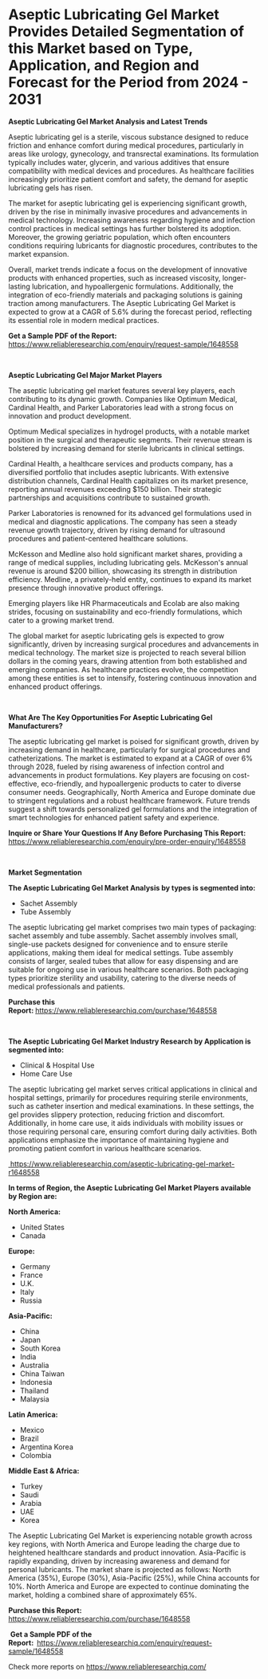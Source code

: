 <p><h1>Aseptic Lubricating Gel Market Provides Detailed Segmentation of this Market based on Type, Application, and Region and Forecast for the Period from 2024 - 2031</h1></p><p><strong>Aseptic Lubricating Gel Market Analysis and Latest Trends</strong></p>
<p><p>Aseptic lubricating gel is a sterile, viscous substance designed to reduce friction and enhance comfort during medical procedures, particularly in areas like urology, gynecology, and transrectal examinations. Its formulation typically includes water, glycerin, and various additives that ensure compatibility with medical devices and procedures. As healthcare facilities increasingly prioritize patient comfort and safety, the demand for aseptic lubricating gels has risen.</p><p>The market for aseptic lubricating gel is experiencing significant growth, driven by the rise in minimally invasive procedures and advancements in medical technology. Increasing awareness regarding hygiene and infection control practices in medical settings has further bolstered its adoption. Moreover, the growing geriatric population, which often encounters conditions requiring lubricants for diagnostic procedures, contributes to the market expansion.</p><p>Overall, market trends indicate a focus on the development of innovative products with enhanced properties, such as increased viscosity, longer-lasting lubrication, and hypoallergenic formulations. Additionally, the integration of eco-friendly materials and packaging solutions is gaining traction among manufacturers. The Aseptic Lubricating Gel Market is expected to grow at a CAGR of 5.6% during the forecast period, reflecting its essential role in modern medical practices.</p></p>
<p><strong>Get a Sample PDF of the Report:&nbsp;</strong> <a href="https://www.reliableresearchiq.com/enquiry/request-sample/1648558?utm_campaign=1876&utm_medium=2&utm_source=Github&utm_content=ia&utm_term=29122024&utm_id=aseptic-lubricating-gel">https://www.reliableresearchiq.com/enquiry/request-sample/1648558</a></p>
<p>&nbsp;</p>
<p><strong>Aseptic Lubricating Gel Major Market Players</strong></p>
<p><p>The aseptic lubricating gel market features several key players, each contributing to its dynamic growth. Companies like Optimum Medical, Cardinal Health, and Parker Laboratories lead with a strong focus on innovation and product development. </p><p>Optimum Medical specializes in hydrogel products, with a notable market position in the surgical and therapeutic segments. Their revenue stream is bolstered by increasing demand for sterile lubricants in clinical settings. </p><p>Cardinal Health, a healthcare services and products company, has a diversified portfolio that includes aseptic lubricants. With extensive distribution channels, Cardinal Health capitalizes on its market presence, reporting annual revenues exceeding $150 billion. Their strategic partnerships and acquisitions contribute to sustained growth.</p><p>Parker Laboratories is renowned for its advanced gel formulations used in medical and diagnostic applications. The company has seen a steady revenue growth trajectory, driven by rising demand for ultrasound procedures and patient-centered healthcare solutions.</p><p>McKesson and Medline also hold significant market shares, providing a range of medical supplies, including lubricating gels. McKesson's annual revenue is around $200 billion, showcasing its strength in distribution efficiency. Medline, a privately-held entity, continues to expand its market presence through innovative product offerings.</p><p>Emerging players like HR Pharmaceuticals and Ecolab are also making strides, focusing on sustainability and eco-friendly formulations, which cater to a growing market trend.</p><p>The global market for aseptic lubricating gels is expected to grow significantly, driven by increasing surgical procedures and advancements in medical technology. The market size is projected to reach several billion dollars in the coming years, drawing attention from both established and emerging companies. As healthcare practices evolve, the competition among these entities is set to intensify, fostering continuous innovation and enhanced product offerings.</p></p>
<p>&nbsp;</p>
<p><strong>What Are The Key Opportunities For Aseptic Lubricating Gel Manufacturers?</strong></p>
<p><p>The aseptic lubricating gel market is poised for significant growth, driven by increasing demand in healthcare, particularly for surgical procedures and catheterizations. The market is estimated to expand at a CAGR of over 6% through 2028, fueled by rising awareness of infection control and advancements in product formulations. Key players are focusing on cost-effective, eco-friendly, and hypoallergenic products to cater to diverse consumer needs. Geographically, North America and Europe dominate due to stringent regulations and a robust healthcare framework. Future trends suggest a shift towards personalized gel formulations and the integration of smart technologies for enhanced patient safety and experience.</p></p>
<p><strong>Inquire or Share Your Questions If Any Before Purchasing This Report:</strong> <a href="https://www.reliableresearchiq.com/enquiry/pre-order-enquiry/1648558?utm_campaign=1876&utm_medium=2&utm_source=Github&utm_content=ia&utm_term=29122024&utm_id=aseptic-lubricating-gel">https://www.reliableresearchiq.com/enquiry/pre-order-enquiry/1648558</a></p>
<p>&nbsp;</p>
<p><strong>Market Segmentation</strong></p>
<p><strong>The Aseptic Lubricating Gel Market Analysis by types is segmented into:</strong></p>
<p><ul><li>Sachet Assembly</li><li>Tube Assembly</li></ul></p>
<p><p>The aseptic lubricating gel market comprises two main types of packaging: sachet assembly and tube assembly. Sachet assembly involves small, single-use packets designed for convenience and to ensure sterile applications, making them ideal for medical settings. Tube assembly consists of larger, sealed tubes that allow for easy dispensing and are suitable for ongoing use in various healthcare scenarios. Both packaging types prioritize sterility and usability, catering to the diverse needs of medical professionals and patients.</p></p>
<p><strong>Purchase this Report:&nbsp;</strong><a href="https://www.reliableresearchiq.com/purchase/1648558?utm_campaign=1876&utm_medium=2&utm_source=Github&utm_content=ia&utm_term=29122024&utm_id=aseptic-lubricating-gel">https://www.reliableresearchiq.com/purchase/1648558</a></p>
<p>&nbsp;</p>
<p><strong>The Aseptic Lubricating Gel Market Industry Research by Application is segmented into:</strong></p>
<p><ul><li>Clinical & Hospital Use</li><li>Home Care Use</li></ul></p>
<p><p>The aseptic lubricating gel market serves critical applications in clinical and hospital settings, primarily for procedures requiring sterile environments, such as catheter insertion and medical examinations. In these settings, the gel provides slippery protection, reducing friction and discomfort. Additionally, in home care use, it aids individuals with mobility issues or those requiring personal care, ensuring comfort during daily activities. Both applications emphasize the importance of maintaining hygiene and promoting patient comfort in various healthcare scenarios.</p></p>
<p><a href="https://www.reliableresearchiq.com/aseptic-lubricating-gel-market-r1648558?utm_campaign=1876&utm_medium=2&utm_source=Github&utm_content=ia&utm_term=29122024&utm_id=aseptic-lubricating-gel">&nbsp;https://www.reliableresearchiq.com/aseptic-lubricating-gel-market-r1648558</a></p>
<p><strong>In terms of Region, the Aseptic Lubricating Gel Market Players available by Region are:</strong></p>
<p>
    <p> <strong> North America: </strong>
        <ul>
            <li>United States</li>
            <li>Canada</li>
        </ul>
        </p> 
    <p> <strong> Europe: </strong>
        <ul>
            <li>Germany</li>
            <li>France</li>
            <li>U.K.</li>
            <li>Italy</li>
            <li>Russia</li>
        </ul>
        </p> 
    <p> <strong> Asia-Pacific: </strong>
        <ul>
            <li>China</li>
            <li>Japan</li>
            <li>South Korea</li>
            <li>India</li>
            <li>Australia</li>
            <li>China Taiwan</li>
            <li>Indonesia</li>
            <li>Thailand</li>
            <li>Malaysia</li>
        </ul>
        </p> 
    <p> <strong> Latin America: </strong>
        <ul>
            <li>Mexico</li>
            <li>Brazil</li>
            <li>Argentina Korea</li>
            <li>Colombia</li>
        </ul>
        </p> 
    <p> <strong> Middle East & Africa: </strong>
        <ul>
            <li>Turkey</li>
            <li>Saudi</li>
            <li>Arabia</li>
            <li>UAE</li>
            <li>Korea</li>
        </ul>
    </p>
    </p>
<p><p>The Aseptic Lubricating Gel Market is experiencing notable growth across key regions, with North America and Europe leading the charge due to heightened healthcare standards and product innovation. Asia-Pacific is rapidly expanding, driven by increasing awareness and demand for personal lubricants. The market share is projected as follows: North America (35%), Europe (30%), Asia-Pacific (25%), while China accounts for 10%. North America and Europe are expected to continue dominating the market, holding a combined share of approximately 65%.</p></p>
<p><strong>Purchase this Report: </strong><a href="https://www.reliableresearchiq.com/purchase/1648558?utm_campaign=1876&utm_medium=2&utm_source=Github&utm_content=ia&utm_term=29122024&utm_id=aseptic-lubricating-gel">https://www.reliableresearchiq.com/purchase/1648558</a></p>
<p>&nbsp;<strong>Get a Sample PDF of the Report:&nbsp;&nbsp;</strong><a href="https://www.reliableresearchiq.com/enquiry/request-sample/1648558?utm_campaign=1876&utm_medium=2&utm_source=Github&utm_content=ia&utm_term=29122024&utm_id=aseptic-lubricating-gel">https://www.reliableresearchiq.com/enquiry/request-sample/1648558</a></p>
<p><strong></strong></p>
<p>Check more reports on <a href="https://www.reliableresearchiq.com/?utm_campaign=1876&utm_medium=2&utm_source=Github&utm_content=ia&utm_term=29122024&utm_id=aseptic-lubricating-gel">https://www.reliableresearchiq.com/</a></p>